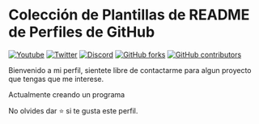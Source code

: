 # Colección de Plantillas de README de Perfiles de GitHub

[![Youtube](https://img.shields.io/badge/YouTube-YourChannelName-red?logo=youtube)](https://www.youtube.com/YourChannelLink)
[![Twitter](https://img.shields.io/badge/Twitter-@YourTwitterHandle-blue?logo=twitter)](https://twitter.com/YourTwitterHandle)
[![Discord](https://img.shields.io/badge/Discord-YourDiscordServerName-7289DA?logo=discord)](https://discord.gg/YourDiscordInviteLink)
[![GitHub forks](https://img.shields.io/github/forks/themlphdstudent/awesome-github-profile-readme-templates.svg?color=blue)](https://github.com/durgeshsamariya/awesome-github-profile-readme-templates/network)
[![GitHub contributors](https://img.shields.io/github/contributors/themlphdstudent/awesome-github-profile-readme-templates.svg?color=blue)](https://github.com/durgeshsamariya/awesome-github-profile-readme-templates/network)

Bienvenido a mi perfil, sientete libre de contactarme para algun proyecto que tengas que me interese.

Actualmente creando un programa 

No olvides dar :star: si te gusta este perfil.
